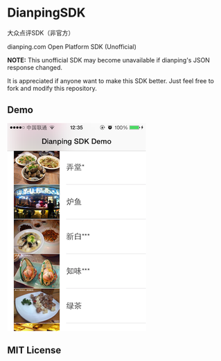 DianpingSDK
===========

大众点评SDK（非官方）   

dianping.com Open Platform SDK (Unofficial)

**NOTE:** This unofficial SDK may become unavailable if dianping's JSON response changed. 

It is appreciated if anyone want to make this SDK better. 
Just feel free to fork and modify this repository.

## Demo

![My image](screenshot.PNG)


## MIT License
